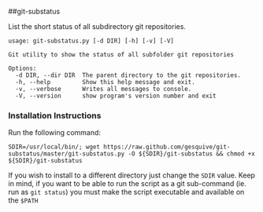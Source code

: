 ##git-substatus

List the short status of all subdirectory git repositories.

```
usage: git-substatus.py [-d DIR] [-h] [-v] [-V]

Git utility to show the status of all subfolder git repositories

Options:
  -d DIR, --dir DIR  The parent directory to the git repositories.
  -h, --help         Show this help message and exit.
  -v, --verbose      Writes all messages to console.
  -V, --version      show program's version number and exit
  ```

### Installation Instructions

Run the following command:
```
SDIR=/usr/local/bin/; wget https://raw.github.com/gesquive/git-substatus/master/git-substatus.py -O ${SDIR}/git-substatus && chmod +x ${SDIR}/git-substatus
```

If you wish to install to a different directory just change the `SDIR` value.
Keep in mind, if you want to be able to run the script as a git sub-command (ie. run as `git status`) you must make the script executable and available on the `$PATH`